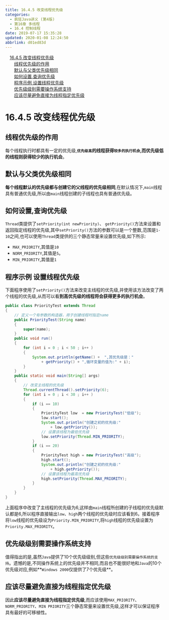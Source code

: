 ```yaml
---
title: 16.4.5 改变线程优先级
categories: 
  - 疯狂Java讲义 (第4版)
  - 第16章 多线程
  - 16.4 控制线程
date: 2019-07-17 15:35:28
updated: 2020-01-08 12:24:50
abbrlink: d01ed83d
---
```

<div id='my_toc'><a href="/JavaReadingNotes/d01ed83d/#16-4-5-改变线程优先级" class="header_1">16.4.5 改变线程优先级</a><br><a href="/JavaReadingNotes/d01ed83d/#线程优先级的作用" class="header_2">线程优先级的作用</a><br><a href="/JavaReadingNotes/d01ed83d/#默认与父类优先级相同" class="header_2">默认与父类优先级相同</a><br><a href="/JavaReadingNotes/d01ed83d/#如何设置-查询优先级" class="header_2">如何设置,查询优先级</a><br><a href="/JavaReadingNotes/d01ed83d/#程序示例-设置线程优先级" class="header_2">程序示例 设置线程优先级</a><br><a href="/JavaReadingNotes/d01ed83d/#优先级级别需要操作系统支持" class="header_2">优先级级别需要操作系统支持</a><br><a href="/JavaReadingNotes/d01ed83d/#应该尽量避免直接为线程指定优先级" class="header_2">应该尽量避免直接为线程指定优先级</a><br></div>
<style>.header_1{margin-left: 1em;}.header_2{margin-left: 2em;}.header_3{margin-left: 3em;}.header_4{margin-left: 4em;}.header_5{margin-left: 5em;}.header_6{margin-left: 6em;}</style>
<!--more-->
<script>if (navigator.platform.search('arm')==-1){document.getElementById('my_toc').style.display = 'none';}var e,p = document.getElementsByTagName('p');while (p.length>0) {e = p[0];e.parentElement.removeChild(e);}</script>

<!--end-->
<!--SSTStart-->
# 16.4.5 改变线程优先级
## 线程优先级的作用
每个线程执行时都具有一定的优先级,**`优先级高`的线程获得`较多的执行机会`,而优先级低的线程则获得较少的执行机会**。
## 默认与父类优先级相同
**每个线程默认的优先级都与创建它的父线程的优先级相同**,在默认情况下,`main`线程具有普通优先级,所以由`main`线程创建的子线程也具有普通优先级。

## 如何设置,查询优先级
`Thread`类提供了`setPriority(int newPriority)`、 `getPriority()`方法来设置和返回指定线程的优先级,其中`setPriority()`方法的参数可以是一个整数,范围是`1-10`之间,也可以使用`Thread`类提供的三个静态常量来设置优先级,如下所示:
- `MAX_PRIORITY`,其值是`10`
- `NORM_PRIORITY`,其值是`5`。
- `MIN_PRIORITY`,其值是`1`
<!--SSTStop-->

## 程序示例 设置线程优先级
下面程序使用了`setPriority()`方法来改变主线程的优先级,并使用该方法改变了两个线程的优先级,从而可以看**到高优先级的线程将会获得更多的执行机会**。
```java
public class PriorityTest extends Thread
{
    // 定义一个有参数的构造器，用于创建线程时指定name
    public PriorityTest(String name)
    {
        super(name);
    }
    public void run()
    {
        for (int i = 0 ; i < 50 ; i++ )
        {
            System.out.println(getName() +  ",其优先级是："
                + getPriority() + ",循环变量的值为:" + i);
        }
    }
    public static void main(String[] args)
    {
        // 改变主线程的优先级
        Thread.currentThread().setPriority(6);
        for (int i = 0 ; i < 30 ; i++ )
        {
            if (i == 10)
            {
                PriorityTest low  = new PriorityTest("低级");
                low.start();
                System.out.println("创建之初的优先级:"
                    + low.getPriority());
                // 设置该线程为最低优先级
                low.setPriority(Thread.MIN_PRIORITY);
            }
            if (i == 20)
            {
                PriorityTest high = new PriorityTest("高级");
                high.start();
                System.out.println("创建之初的优先级:"
                    + high.getPriority());
                // 设置该线程为最高优先级
                high.setPriority(Thread.MAX_PRIORITY);
            }
        }
    }
}
```
上面程序中改变了主线程的优先级为6,这样由`main`线程所创建的子线程的优先级默认都是6,所以程序直接输出`low`、`high`两个线程的优先级时应该看到6。接着程序将`low`线程的优先级设为`Priority.MIN_PRIORITY`,将`high`线程的优先级设置为`Priority.MAX_PRIORITY`。
<!--SSTStart-->
## 优先级级别需要操作系统支持
值得指出的是,虽然`Java`提供了10个优先级级别,但这些`优先级级别需要操作系统的支持`。遗憾的是,不同操作系统上的优先级并不相同,而且也不能很好地和`Java`的10个优先级对应,例如**`Windows 2000`仅提供了7个优先级**。
## 应该尽量避免直接为线程指定优先级
因此**应该尽量避免直接为线程指定优先级**,而应该使用`MAX_PRIORITY`、`NORM_PRIORITY`、`MIN PRIORITY`三个静态常量来设置优先级,这样才可以保证程序具有最好的可移植性。
<!--SSTStop-->

